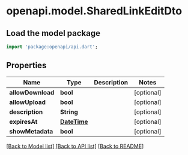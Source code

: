 # openapi.model.SharedLinkEditDto

## Load the model package
```dart
import 'package:openapi/api.dart';
```

## Properties
Name | Type | Description | Notes
------------ | ------------- | ------------- | -------------
**allowDownload** | **bool** |  | [optional] 
**allowUpload** | **bool** |  | [optional] 
**description** | **String** |  | [optional] 
**expiresAt** | [**DateTime**](DateTime.md) |  | [optional] 
**showMetadata** | **bool** |  | [optional] 

[[Back to Model list]](../README.md#documentation-for-models) [[Back to API list]](../README.md#documentation-for-api-endpoints) [[Back to README]](../README.md)


